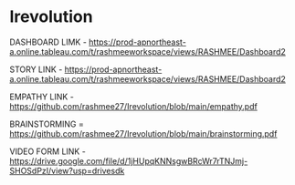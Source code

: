 # Irevolution


DASHBOARD LIMK - https://prod-apnortheast-a.online.tableau.com/t/rashmeeworkspace/views/RASHMEE/Dashboard2

STORY LINK - https://prod-apnortheast-a.online.tableau.com/t/rashmeeworkspace/views/RASHMEE/Dashboard2

EMPATHY LINK - https://github.com/rashmee27/Irevolution/blob/main/empathy.pdf

BRAINSTORMING = https://github.com/rashmee27/Irevolution/blob/main/brainstorming.pdf

VIDEO FORM LINK - https://drive.google.com/file/d/1jHUpqKNNsgwBRcWr7rTNJmj-SHOSdPzI/view?usp=drivesdk
